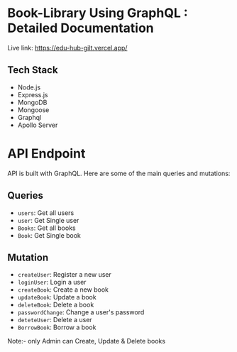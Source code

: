 # Book-Library Using GraphQL : Detailed Documentation

 Live link: https://edu-hub-gilt.vercel.app/

## Tech Stack
-   Node.js
-   Express.js
-   MongoDB  
-   Mongoose
-   Graphql
-   Apollo Server

# API Endpoint
 API is built with GraphQL. Here are some of the main queries and mutations:

## Queries
-   `users`: Get all users
-   `user`: Get Single user
-   `Books`: Get all books
-   `Book`: Get Single book

## Mutation
-   `createUser`: Register a new user
-   `loginUser`: Login a user
-   `createBook`: Create a new book
-   `updateBook`: Update a book
-   `deleteBook`: Delete a book
-   `passwordChange`: Change a user's password
-   `deteteUser`: Delete a user
-   `BorrowBook`: Borrow a book

Note:- only Admin can Create, Update & Delete books

